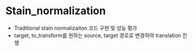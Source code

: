 # Stain_normalization


- Traditional stain normalizaiton 코드 구현 및 성능 평가
- target, to_transform를 원하는 source, target 경로로 변경하여 translation 진행 
